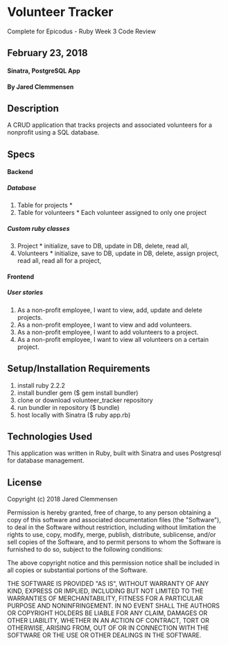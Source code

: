 # Volunteer Tracker
Complete for Epicodus - Ruby Week 3 Code Review

## February 23, 2018

#### Sinatra, PostgreSQL App

#### By Jared Clemmensen

## Description
  A CRUD application that tracks projects and associated volunteers for a nonprofit using a SQL database.

## Specs

#### Backend
##### Database
  1. Table for projects
    *
  2. Table for volunteers
    * Each volunteer assigned to only one project


##### Custom ruby classes      
  3. Project
    * initialize, save to DB, update in DB, delete, read all,
  4. Volunteers
    * initialize, save to DB, update in DB, delete, assign project, read all, read all for a project,


#### Frontend
##### User stories
  1. As a non-profit employee, I want to view, add, update and delete projects.
  2. As a non-profit employee, I want to view and add volunteers.
  3. As a non-profit employee, I want to add volunteers to a project.
  4. As a non-profit employee, I want to view all volunteers on a certain project.




## Setup/Installation Requirements
  1. install ruby 2.2.2
  2. install bundler gem ($ gem install bundler)
  3. clone or download volunteer_tracker repository
  4. run bundler in repository ($ bundle)
  5. host locally with Sinatra ($ ruby app.rb)

## Technologies Used
  This application was written in Ruby, built with Sinatra and uses Postgresql for database management.

## License
  Copyright (c) 2018 Jared Clemmensen

  Permission is hereby granted, free of charge, to any person obtaining a copy of this software and associated documentation files (the "Software"), to deal in the Software without restriction, including without limitation the rights to use, copy, modify, merge, publish, distribute, sublicense, and/or sell copies of the Software, and to permit persons to whom the Software is furnished to do so, subject to the following conditions:

  The above copyright notice and this permission notice shall be included in all copies or substantial portions of the Software.

  THE SOFTWARE IS PROVIDED "AS IS", WITHOUT WARRANTY OF ANY KIND, EXPRESS OR IMPLIED, INCLUDING BUT NOT LIMITED TO THE WARRANTIES OF MERCHANTABILITY, FITNESS FOR A PARTICULAR PURPOSE AND NONINFRINGEMENT. IN NO EVENT SHALL THE AUTHORS OR COPYRIGHT HOLDERS BE LIABLE FOR ANY CLAIM, DAMAGES OR OTHER LIABILITY, WHETHER IN AN ACTION OF CONTRACT, TORT OR OTHERWISE, ARISING FROM, OUT OF OR IN CONNECTION WITH THE SOFTWARE OR THE USE OR OTHER DEALINGS IN THE SOFTWARE.
